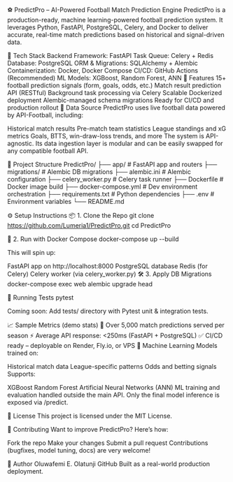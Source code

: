 ⚽ PredictPro – AI-Powered Football Match Prediction Engine
PredictPro is a production-ready, machine learning-powered football prediction system. It leverages Python, FastAPI, PostgreSQL, Celery, and Docker to deliver accurate, real-time match predictions based on historical and signal-driven data.

🔧 Tech Stack
Backend Framework: FastAPI
Task Queue: Celery + Redis
Database: PostgreSQL
ORM & Migrations: SQLAlchemy + Alembic
Containerization: Docker, Docker Compose
CI/CD: GitHub Actions (Recommended)
ML Models: XGBoost, Random Forest, ANN
🚀 Features
15+ football prediction signals (form, goals, odds, etc.)
Match result prediction API (RESTful)
Background task processing via Celery
Scalable Dockerized deployment
Alembic-managed schema migrations
Ready for CI/CD and production rollout
📡 Data Source
PredictPro uses live football data powered by API-Football, including:

Historical match results
Pre-match team statistics
League standings and xG metrics
Goals, BTTS, win-draw-loss trends, and more
The system is API-agnostic. Its data ingestion layer is modular and can be easily swapped for any compatible football API.

📁 Project Structure
PredictPro/ ├── app/ # FastAPI app and routers ├── migrations/ # Alembic DB migrations ├── alembic.ini # Alembic configuration ├── celery_worker.py # Celery task runner ├── Dockerfile # Docker image build ├── docker-compose.yml # Dev environment orchestration ├── requirements.txt # Python dependencies ├── .env # Environment variables └── README.md

⚙️ Setup Instructions
📦 1. Clone the Repo
git clone https://github.com/Lumeria1/PredictPro.git
cd PredictPro

🐳 2. Run with Docker Compose
docker-compose up --build

This will spin up:

FastAPI app on http://localhost:8000
PostgreSQL database
Redis (for Celery)
Celery worker (via celery_worker.py)
🛠 3. Apply DB Migrations
docker-compose exec web alembic upgrade head

🧪 Running Tests
pytest

Coming soon: Add tests/ directory with Pytest unit & integration tests.

📈 Sample Metrics (demo stats)
🔮 Over 5,000 match predictions served per season
⚡ Average API response: <250ms (FastAPI + PostgreSQL)
✅ CI/CD ready – deployable on Render, Fly.io, or VPS
🧠 Machine Learning
Models trained on:

Historical match data
League-specific patterns
Odds and betting signals
Supports:

XGBoost
Random Forest
Artificial Neural Networks (ANN)
ML training and evaluation handled outside the main API. Only the final model inference is exposed via /predict.

📜 License
This project is licensed under the MIT License.

🤝 Contributing
Want to improve PredictPro? Here’s how:

Fork the repo
Make your changes
Submit a pull request
Contributions (bugfixes, model tuning, docs) are very welcome!

🔗 Author
Oluwafemi E. Olatunji
GitHub
Built as a real-world production deployment.
